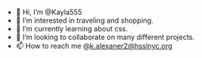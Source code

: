 - 👋 Hi, I’m @Kayla555
- 👀 I’m interested in traveling and shopping.
- 🌱 I’m currently learning about css.
- 💞️ I’m looking to collaborate on many different projects.
- 📫 How to reach me @k.alexaner2@hsslnyc.org

<!---
Kayla555/Kayla555 is a ✨ special ✨ repository because its `README.md` (this file) appears on your GitHub profile.
You can click the Preview link to take a look at your changes.
--->
